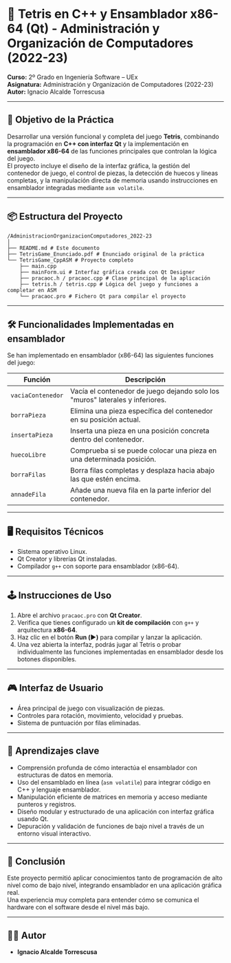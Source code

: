 # 🧱 Tetris en C++ y Ensamblador x86-64 (Qt) - Administración y Organización de Computadores (2022-23)

**Curso:** 2º Grado en Ingeniería Software – UEx  
**Asignatura:** Administración y Organización de Computadores (2022-23)  
**Autor:** Ignacio Alcalde Torrescusa

---

## 🎯 Objetivo de la Práctica

Desarrollar una versión funcional y completa del juego **Tetris**, combinando la programación en **C++ con interfaz Qt** y la implementación en **ensamblador x86-64** de las funciones principales que controlan la lógica del juego.  
El proyecto incluye el diseño de la interfaz gráfica, la gestión del contenedor de juego, el control de piezas, la detección de huecos y líneas completas, y la manipulación directa de memoria usando instrucciones en ensamblador integradas mediante `asm volatile`.

---

## 📦 Estructura del Proyecto

```
/AdministracionOrganizacionComputadores_2022-23
│
├── README.md # Este documento
├── TetrisGame_Enunciado.pdf # Enunciado original de la práctica
└── TetrisGame_CppASM # Proyecto completo
	├── main.cpp
	├── mainForm.ui # Interfaz gráfica creada con Qt Designer
	├── pracaoc.h / pracaoc.cpp # Clase principal de la aplicación
	├── tetris.h / tetris.cpp # Lógica del juego y funciones a completar en ASM
	└── pracaoc.pro # Fichero Qt para compilar el proyecto
```

---

## 🛠️ Funcionalidades Implementadas en ensamblador

Se han implementado en ensamblador (x86-64) las siguientes funciones del juego:

| Función         | Descripción                                                                 |
|----------------|-----------------------------------------------------------------------------|
| `vaciaContenedor` | Vacía el contenedor de juego dejando solo los "muros" laterales y inferiores. |
| `borraPieza`       | Elimina una pieza específica del contenedor en su posición actual.           |
| `insertaPieza`     | Inserta una pieza en una posición concreta dentro del contenedor.            |
| `huecoLibre`       | Comprueba si se puede colocar una pieza en una determinada posición.         |
| `borraFilas`       | Borra filas completas y desplaza hacia abajo las que estén encima.           |
| `annadeFila`       | Añade una nueva fila en la parte inferior del contenedor.                    |

---

## 🖥️ Requisitos Técnicos

- Sistema operativo Linux.
- Qt Creator y librerías Qt instaladas.
- Compilador `g++` con soporte para ensamblador (x86-64).

---

## 🕹️ Instrucciones de Uso

1. Abre el archivo `pracaoc.pro` con **Qt Creator**.
2. Verifica que tienes configurado un **kit de compilación** con `g++` y arquitectura **x86-64**.
3. Haz clic en el botón **Run (▶️)** para compilar y lanzar la aplicación.
4. Una vez abierta la interfaz, podrás jugar al Tetris o probar individualmente las funciones implementadas en ensamblador desde los botones disponibles.

---

## 🎮 Interfaz de Usuario

- Área principal de juego con visualización de piezas.
- Controles para rotación, movimiento, velocidad y pruebas.
- Sistema de puntuación por filas eliminadas.

---

## 🧠 Aprendizajes clave

- Comprensión profunda de cómo interactúa el ensamblador con estructuras de datos en memoria.
- Uso del ensamblado en línea (`asm volatile`) para integrar código en C++ y lenguaje ensamblador.
- Manipulación eficiente de matrices en memoria y acceso mediante punteros y registros.
- Diseño modular y estructurado de una aplicación con interfaz gráfica usando Qt.
- Depuración y validación de funciones de bajo nivel a través de un entorno visual interactivo.

---

## 📌 Conclusión

Este proyecto permitió aplicar conocimientos tanto de programación de alto nivel como de bajo nivel, integrando ensamblador en una aplicación gráfica real.  
Una experiencia muy completa para entender cómo se comunica el hardware con el software desde el nivel más bajo.

---

## 👨‍💻 Autor

- **Ignacio Alcalde Torrescusa**
